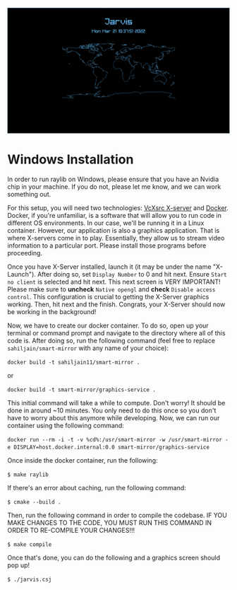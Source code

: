 ![Current Jarvis Image](./resources/images/jarvis.png)

# Windows Installation

In order to run raylib on Windows, please ensure that you have an Nvidia chip in your machine. If you do not, please let me know, and we can work something out.

For this setup, you will need two technologies: [VcXsrc X-server](https://sourceforge.net/projects/vcxsrv/) and [Docker](https://www.docker.com/). Docker, if you're unfamiliar, is a software that will allow you to run code in different OS environments. In our case, we'll be running it in a Linux container. However, our application is also a graphics application. That is where X-servers come in to play. Essentially, they allow us to stream video information to a particular port. Please install those programs before proceeding.

Once you have X-Server installed, launch it (it may be under the name "X-Launch"). After doing so, set `Display Number` to 0 and hit next. Ensure `Start no client` is selected and hit next. This next screen is VERY IMPORTANT! Please make sure to **uncheck** `Native opengl` and **check** `Disable access control`. This configuration is crucial to getting the X-Server graphics working. Then, hit next and the finish. Congrats, your X-Server should now be working in the background!

Now, we have to create our docker container. To do so, open up your terminal or command prompt and navigate to the directory where all of this code is. After doing so, run the following command (feel free to replace `sahiljain/smart-mirror` with any name of your choice):

```docker build -t sahiljain11/smart-mirror .```

or

```docker build -t smart-mirror/graphics-service .```

This initial command will take a while to compute. Don't worry! It should be done in around ~10 minutes. You only need to do this once so you don't have to worry about this anymore while developing. Now, we can run our container using the following command:

```docker run --rm -i -t -v %cd%:/usr/smart-mirror -w /usr/smart-mirror -e DISPLAY=host.docker.internal:0.0 smart-mirror/graphics-service```

Once inside the docker container, run the following:

```$ make raylib```

If there's an error about caching, run the following command:

```$ cmake --build .```

Then, run the following command in order to compile the codebase. IF YOU MAKE CHANGES TO THE CODE, YOU MUST RUN THIS COMMAND IN ORDER TO RE-COMPILE YOUR CHANGES!!!

```$ make compile```

Once that's done, you can do the following and a graphics screen should pop up!

```$ ./jarvis.csj```
